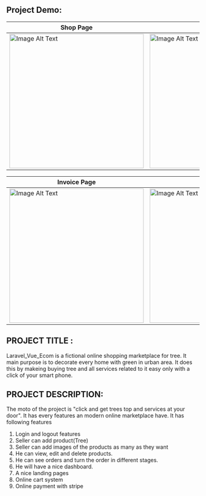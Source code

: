 ## Project Demo:
| Shop Page | Cart Page | Stripe |
| ----------- | ----------- | ----------- |
| <img src="https://github.com/mamoonbgc036/Laravel_Vue_Ecom/blob/main/public/assets/img/shop.png" alt="Image Alt Text" style="width: 350px; height: 350px; display: inline;"> | <img src="https://github.com/mamoonbgc036/Laravel_Vue_Ecom/blob/main/public/assets/img/cart.png" alt="Image Alt Text" style="width: 350px; height: 350px; display: inline;"> | <img src="https://github.com/mamoonbgc036/Laravel_Vue_Ecom/blob/main/public/assets/img/stripe.png" alt="Image Alt Text" style="width: 350px; height: 350px; display: inline;"> |

| Invoice Page | Pdf Page | Admin |
| ----------- | ----------- | ----------- |
| <img src="https://github.com/mamoonbgc036/Laravel_Vue_Ecom/blob/main/public/assets/img/invoice.png" alt="Image Alt Text" style="width: 350px; height: 350px; display: inline;"> | <img src="https://github.com/mamoonbgc036/Laravel_Vue_Ecom/blob/main/public/assets/img/pdf.png" alt="Image Alt Text" style="width: 350px; height: 350px; display: inline;"> | <img src="https://github.com/mamoonbgc036/Laravel_Vue_Ecom/blob/main/public/assets/img/admin.png" alt="Image Alt Text" style="width: 350px; height: 350px; display: inline;"> |
## PROJECT TITLE : 
Laravel_Vue_Ecom is a fictional online shopping marketplace for tree. It main purpose is to decorate every home with green in urban area. It does this by makeing buying tree and all services related to it easy only with a click of your smart phone.

## PROJECT DESCRIPTION:
The moto of the project is "click and get trees top and services at your door". It has every features an modern online marketplace have.
It has following features 
1. Login and logout features
2. Seller can add product(Tree)
3. Seller can add images of the products as many as they want
4. He can view, edit and delete products.
5. He can see orders and turn the order in different stages.
6. He will have a nice dashboard.
7. A nice landing pages 
8. Online cart system
9. Online payment with stripe


